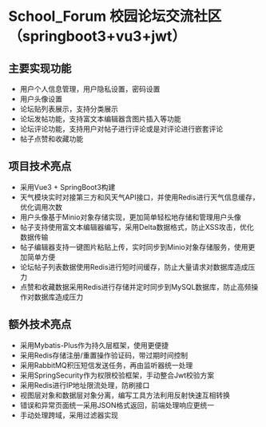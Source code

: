 # School_Forum 校园论坛交流社区（springboot3+vu3+jwt）


## 主要实现功能
* 用户个人信息管理，用户隐私设置，密码设置
* 用户头像设置
* 论坛贴列表展示，支持分类展示
* 论坛发帖功能，支持富文本编辑器含图片插入等功能
* 论坛评论功能，支持用户对帖子进行评论或是对评论进行嵌套评论
* 帖子点赞和收藏功能

## 项目技术亮点
* 采用Vue3 + SpringBoot3构建
* 天气模块实时对接第三方和风天气API接口，并使用Redis进行天气信息缓存，优化调用次数
* 用户头像基于Minio对象存储实现，更加简单轻松地存储和管理用户头像
* 帖子支持使用富文本编辑器编写，采用Delta数据格式，防止XSS攻击，优化数据传输
* 帖子编辑器支持一键图片粘贴上传，实时同步到Minio对象存储服务，使用更加简单方便
* 论坛帖子列表数据使用Redis进行短时间缓存，防止大量请求对数据库造成压力
* 点赞和收藏数据采用Redis进行存储并定时同步到MySQL数据库，防止高频操作对数据库造成压力

## 额外技术亮点
* 采用Mybatis-Plus作为持久层框架，使用更便捷
* 采用Redis存储注册/重置操作验证码，带过期时间控制
* 采用RabbitMQ积压短信发送任务，再由监听器统一处理
* 采用SpringSecurity作为权限校验框架，手动整合Jwt校验方案
* 采用Redis进行IP地址限流处理，防刷接口
* 视图层对象和数据层对象分离，编写工具方法利用反射快速互相转换
* 错误和异常页面统一采用JSON格式返回，前端处理响应更统一
* 手动处理跨域，采用过滤器实现
